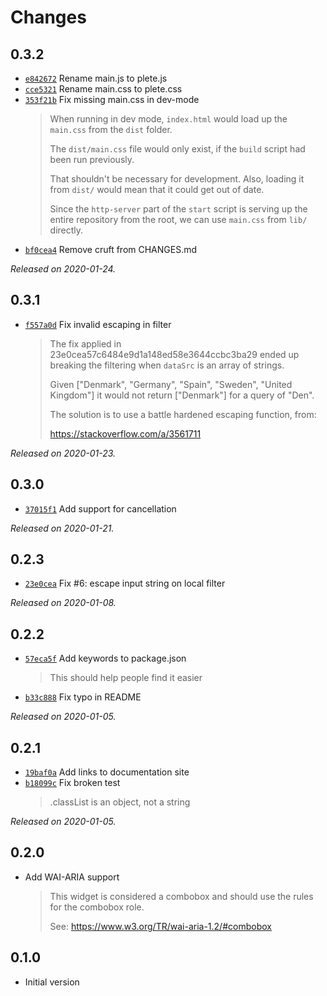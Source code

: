# Changes

## 0.3.2

- [`e842672`](https://github.com/mroderick/plete/commit/e8426720eb5a33e53725a816e5c818e518e3069d)
  Rename main.js to plete.js
- [`cce5321`](https://github.com/mroderick/plete/commit/cce53216d7c7b03949462fcba844eab95916479e)
  Rename main.css to plete.css
- [`353f21b`](https://github.com/mroderick/plete/commit/353f21b38d6f9f458fe5de3017ab432f1e2971f5)
  Fix missing main.css in dev-mode
    >
    > When running in dev mode, `index.html` would load up the `main.css` from
    > the `dist` folder.
    >
    > The `dist/main.css` file would only exist, if the `build` script had
    > been run previously.
    >
    > That shouldn't be necessary for development. Also, loading it from
    > `dist/` would mean that it could get out of date.
    >
    > Since the `http-server` part of the `start` script is serving up the
    > entire repository from the root, we can use `main.css` from `lib/`
    > directly.
    >
- [`bf0cea4`](https://github.com/mroderick/plete/commit/bf0cea4bf51c31b7a4e18be6c5b29ab319d9f901)
  Remove cruft from CHANGES.md

_Released on 2020-01-24._

## 0.3.1

- [`f557a0d`](https://github.com/mroderick/plete/commit/f557a0d5cfb249770e00165810df7cde0fe90da8)
  Fix invalid escaping in filter
    >
    > The fix applied in 23e0cea57c6484e9d1a148ed58e3644ccbc3ba29 ended up
    > breaking the filtering when `dataSrc` is an array of strings.
    >
    > Given ["Denmark", "Germany", "Spain", "Sweden", "United Kingdom"] it would not
    > return ["Denmark"] for a query of "Den".
    >
    > The solution is to use a battle hardened escaping function, from:
    >
    > https://stackoverflow.com/a/3561711
    >

_Released on 2020-01-23._

## 0.3.0

- [`37015f1`](https://github.com/mroderick/plete/commit/37015f1fedbb27b073e4989c24da7a9bbf6c3557)
  Add support for cancellation

_Released on 2020-01-21._

## 0.2.3

- [`23e0cea`](https://plete.dev/commit/23e0cea57c6484e9d1a148ed58e3644ccbc3ba29)
  Fix #6: escape input string on local filter

_Released on 2020-01-08._

## 0.2.2

- [`57eca5f`](https://plete.dev/commit/57eca5f89318183f3263e76042f98502fbf17279)
  Add keywords to package.json
    >
    > This should help people find it easier
    >
- [`b33c888`](https://plete.dev/commit/b33c888911207fe3e0035fd5743f21fcbb34f4ac)
  Fix typo in README

_Released on 2020-01-05._

## 0.2.1

- [`19baf0a`](https://plete.dev/commit/19baf0a87c6cbd6a2f692e564a8b342909e32b93)
  Add links to documentation site
- [`b18099c`](https://plete.dev/commit/b18099c7095c50ec3f42318e197dd8fa7cbdccfe)
  Fix broken test
    >
    > .classList is an object, not a string
    >

_Released on 2020-01-05._

## 0.2.0

- Add WAI-ARIA support
    >
    > This widget is considered a combobox and should use the rules for the
    > combobox role.
    >
    > See: https://www.w3.org/TR/wai-aria-1.2/#combobox

## 0.1.0

- Initial version

